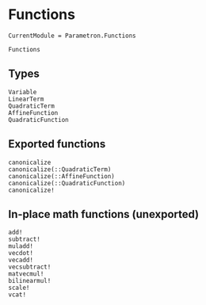 # Functions

```@meta
CurrentModule = Parametron.Functions
```

```@docs
Functions
```

## Types

```@docs
Variable
LinearTerm
QuadraticTerm
AffineFunction
QuadraticFunction
```

## Exported functions

```@docs
canonicalize
canonicalize(::QuadraticTerm)
canonicalize(::AffineFunction)
canonicalize(::QuadraticFunction)
canonicalize!
```

## In-place math functions (unexported)

```@docs
add!
subtract!
muladd!
vecdot!
vecadd!
vecsubtract!
matvecmul!
bilinearmul!
scale!
vcat!
```
